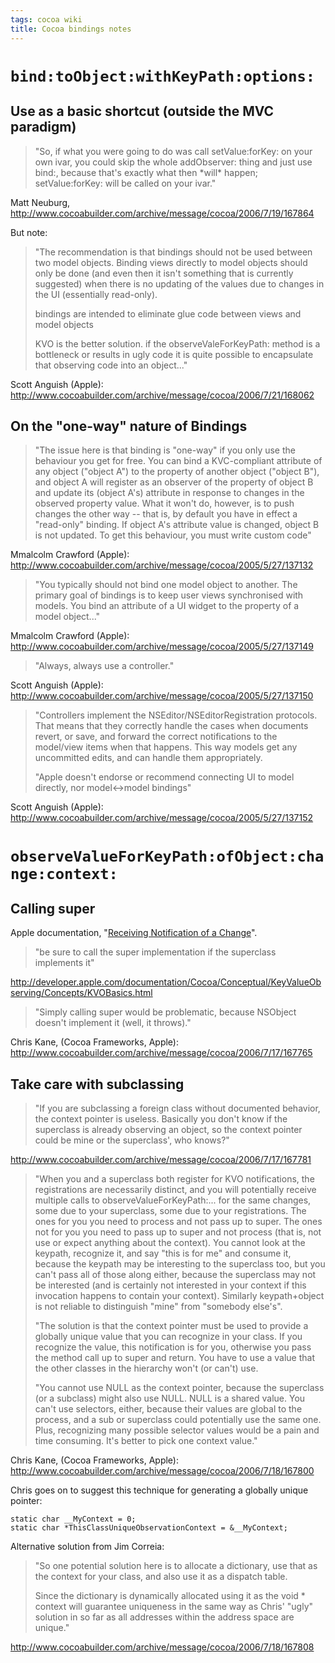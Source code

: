 ```yaml
---
tags: cocoa wiki
title: Cocoa bindings notes
---
```


# `bind:toObject:withKeyPath:options:`

## Use as a basic shortcut (outside the MVC paradigm)

> "So, if what you were going to do was call setValue:forKey: on your own ivar, you could skip the whole addObserver: thing and just use bind:, because that's exactly what then \*will\* happen; setValue:forKey: will be called on your ivar."

Matt Neuburg, <http://www.cocoabuilder.com/archive/message/cocoa/2006/7/19/167864>

But note:

> "The recommendation is that bindings should not be used between two model objects. Binding views directly to model objects should only be done (and even then it isn't something that is currently suggested) when there is no updating of the values due to changes in the UI (essentially read-only).
>
> bindings are intended to eliminate glue code between views and model objects
>
> KVO is the better solution. if the observeValeForKeyPath: method is a bottleneck or results in ugly code it is quite possible to encapsulate that observing code into an object..."

Scott Anguish (Apple): <http://www.cocoabuilder.com/archive/message/cocoa/2006/7/21/168062>

## On the "one-way" nature of Bindings

> "The issue here is that binding is "one-way" if you only use the behaviour you get for free. You can bind a KVC-compliant attribute of any object ("object A") to the property of another object ("object B"), and object A will register as an observer of the property of object B and update its (object A's) attribute in response to changes in the observed property value. What it won't do, however, is to push changes the other way -- that is, by default you have in effect a "read-only" binding. If object A's attribute value is changed, object B is not updated. To get this behaviour, you must write custom code"

Mmalcolm Crawford (Apple): <http://www.cocoabuilder.com/archive/message/cocoa/2005/5/27/137132>

> "You typically should not bind one model object to another. The primary goal of bindings is to keep user views synchronised with models. You bind an attribute of a UI widget to the property of a model object..."

Mmalcolm Crawford (Apple): <http://www.cocoabuilder.com/archive/message/cocoa/2005/5/27/137149>

> "Always, always use a controller."

Scott Anguish (Apple): <http://www.cocoabuilder.com/archive/message/cocoa/2005/5/27/137150>

> "Controllers implement the NSEditor/NSEditorRegistration protocols. That means that they correctly handle the cases when documents revert, or save, and forward the correct notifications to the model/view items when that happens. This way models get any uncommitted edits, and can handle them appropriately.
>
> "Apple doesn't endorse or recommend connecting UI to model directly, nor model&lt;-&gt;model bindings"

Scott Anguish (Apple): <http://www.cocoabuilder.com/archive/message/cocoa/2005/5/27/137152>

# `observeValueForKeyPath:ofObject:change:context:`

## Calling super

Apple documentation, "[Receiving Notification of a Change](http://developer.apple.com/documentation/Cocoa/Conceptual/KeyValueObserving/Concepts/KVOBasics.html#//apple_ref/doc/uid/20002252-179866)".

> "be sure to call the super implementation if the superclass implements it"

<http://developer.apple.com/documentation/Cocoa/Conceptual/KeyValueObserving/Concepts/KVOBasics.html>

> "Simply calling super would be problematic, because NSObject doesn't implement it (well, it throws)."

Chris Kane, (Cocoa Frameworks, Apple): <http://www.cocoabuilder.com/archive/message/cocoa/2006/7/17/167765>

## Take care with subclassing

> "If you are subclassing a foreign class without documented behavior, the context pointer is useless. Basically you don't know if the superclass is already observing an object, so the context pointer could be mine or the superclass', who knows?"

<http://www.cocoabuilder.com/archive/message/cocoa/2006/7/17/167781>

> "When you and a superclass both register for KVO notifications, the registrations are necessarily distinct, and you will potentially receive multiple calls to observeValueForKeyPath:... for the same changes, some due to your superclass, some due to your registrations. The ones for you you need to process and not pass up to super. The ones not for you you need to pass up to super and not process (that is, not use or expect anything about the context). You cannot look at the keypath, recognize it, and say "this is for me" and consume it, because the keypath may be interesting to the superclass too, but you can't pass all of those along either, because the superclass may not be interested (and is certainly not interested in your context if this invocation happens to contain your context). Similarly keypath+object is not reliable to distinguish "mine" from "somebody else's".
>
> "The solution is that the context pointer must be used to provide a globally unique value that you can recognize in your class. If you recognize the value, this notification is for you, otherwise you pass the method call up to super and return. You have to use a value that the other classes in the hierarchy won't (or can't) use.
>
> "You cannot use NULL as the context pointer, because the superclass (or a subclass) might also use NULL. NULL is a shared value. You can't use selectors, either, because their values are global to the process, and a sub or superclass could potentially use the same one. Plus, recognizing many possible selector values would be a pain and time consuming. It's better to pick one context value."

Chris Kane, (Cocoa Frameworks, Apple): <http://www.cocoabuilder.com/archive/message/cocoa/2006/7/18/167800>

Chris goes on to suggest this technique for generating a globally unique pointer:

    static char __MyContext = 0;
    static char *ThisClassUniqueObservationContext = &__MyContext;

Alternative solution from Jim Correia:

> "So one potential solution here is to allocate a dictionary, use that as the context for your class, and also use it as a dispatch table.
>
> Since the dictionary is dynamically allocated using it as the void \* context will guarantee uniqueness in the same way as Chris' "ugly" solution in so far as all addresses within the address space are unique."

<http://www.cocoabuilder.com/archive/message/cocoa/2006/7/18/167808>

